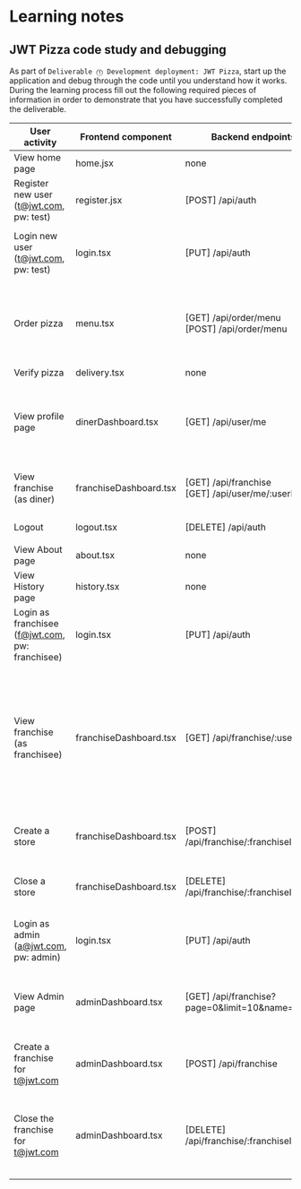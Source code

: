 # Learning notes

## JWT Pizza code study and debugging

As part of `Deliverable ⓵ Development deployment: JWT Pizza`, start up the application and debug through the code until you understand how it works. During the learning process fill out the following required pieces of information in order to demonstrate that you have successfully completed the deliverable.

| User activity                                       | Frontend component        | Backend endpoints                                        | Database SQL |
| --------------------------------------------------- | ------------------------- | ------------------------------------------------------- | ------------ |
| View home page                                      | home.jsx                  | none                                                    | none |
| Register new user<br/>(t@jwt.com, pw: test)         | register.jsx              | [POST] /api/auth                                        | `INSERT INTO user (name, email, password) VALUES (?, ?, ?)`<br/>`INSERT INTO userRole (userId, role, objectId) VALUES (?, ?, ?)` |
| Login new user<br/>(t@jwt.com, pw: test)            | login.tsx                 | [PUT] /api/auth                                         | `SELECT * FROM user WHERE email=?`<br/>`SELECT * FROM userRole WHERE userId=?`<br/>`INSERT INTO auth (token, userId) VALUES (?, ?) ON DUPLICATE KEY UPDATE token=token` |
| Order pizza                                         | menu.tsx                  | [GET] /api/order/menu<br/>[POST] /api/order/menu        | `SELECT userId FROM auth WHERE token=?`<br/>`SELECT * FROM menu`<br/>`INSERT INTO dinerOrder (dinerId, franchiseId, storeId, date) VALUES (?, ?, ?, now())`<br/>`INSERT INTO orderItem (orderId, menuId, description, price) VALUES (?, ?, ?, ?)` |
| Verify pizza                                        | delivery.tsx              | none                                                    | none |
| View profile page                                   | dinerDashboard.tsx        | [GET] /api/user/me                                      | `SELECT userId FROM auth WHERE token=?`<br/>`SELECT id, franchiseId, storeId, date FROM dinerOrder WHERE dinerId=? LIMIT ${offset},${config.db.listPerPage}`<br/>`SELECT id, menuId, description, price FROM orderItem WHERE orderId=?` |
| View franchise<br/>(as diner)                       | franchiseDashboard.tsx    | [GET] /api/franchise<br/>[GET] /api/user/me/:userId     | `SELECT userId FROM auth WHERE token=?`<br/>`SELECT objectId FROM userRole WHERE role='franchisee' AND userId=?` |
| Logout                                              | logout.tsx                | [DELETE] /api/auth                                      | `SELECT userId FROM auth WHERE token=?`<br/>`DELETE FROM auth WHERE token=?` |
| View About page                                     | about.tsx                 | none                                                    | none |
| View History page                                   | history.tsx               | none                                                    | none |
| Login as franchisee<br/>(f@jwt.com, pw: franchisee) | login.tsx                 | [PUT] /api/auth                                         | `SELECT * FROM user WHERE email=?`<br/>`SELECT * FROM userRole WHERE userId=?` |
| View franchise<br/>(as franchisee)                  | franchiseDashboard.tsx    | [GET] /api/franchise/:userId                            | `SELECT objectId FROM userRole WHERE role='franchisee' AND userId=?`<br/>`SELECT id, name FROM franchise WHERE id in (...)`<br/>`SELECT u.id, u.name, u.email FROM userRole ur JOIN user u ON u.id=ur.userId WHERE ur.objectId=? AND ur.role='franchisee'`<br/>`SELECT s.id, s.name, COALESCE(SUM(oi.price),0) AS totalRevenue FROM dinerOrder do JOIN orderItem oi ON do.id=oi.orderId RIGHT JOIN store s ON s.id=do.storeId WHERE s.franchiseId=? GROUP BY s.id` |
| Create a store                                      | franchiseDashboard.tsx    | [POST] /api/franchise/:franchiseId/store                | `SELECT userId FROM auth WHERE token=?`<br/>`INSERT INTO store (franchiseId, name) VALUES (?, ?)`<br/>plus queries for franchise stores |
| Close a store                                       | franchiseDashboard.tsx    | [DELETE] /api/franchise/:franchiseId                    | `SELECT userId FROM auth WHERE token=?`<br/>`DELETE FROM store WHERE franchiseId=? AND id=?`<br/>plus queries for franchise stores |
| Login as admin<br/>(a@jwt.com, pw: admin)           | login.tsx                 | [PUT] /api/auth                                         | `SELECT * FROM user WHERE email=?`<br/>`SELECT * FROM userRole WHERE userId=?`<br/>`INSERT INTO auth (token, userId) VALUES (?, ?) ON DUPLICATE KEY UPDATE token=token` |
| View Admin page                                     | adminDashboard.tsx        | [GET] /api/franchise?page=0&limit=10&name=*             | `SELECT userId FROM auth WHERE token=?`<br/>`SELECT id, name FROM franchise WHERE name LIKE ? LIMIT ${limit+1} OFFSET ${offset}`<br/>`SELECT id, name FROM store WHERE franchiseId=?` |
| Create a franchise for t@jwt.com                    | adminDashboard.tsx        | [POST] /api/franchise                                   | `SELECT userId FROM auth WHERE token=?`<br/>`INSERT INTO franchise (name) VALUES (?)`<br/>`INSERT INTO userRole (userId, role, objectId) VALUES (?, ?, ?)` |
| Close the franchise for t@jwt.com                   | adminDashboard.tsx        | [DELETE] /api/franchise/:franchiseId                    | `SELECT userId FROM auth WHERE token=?`<br/>`SELECT id, name FROM user WHERE email=?`<br/>`SELECT u.id, u.name, u.email FROM userRole ur JOIN user u ON u.id=ur.userId WHERE ur.objectId=? AND ur.role='franchisee'`<br/>plus queries for franchise stores |
